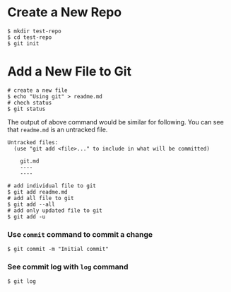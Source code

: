 # Create a New Repo
```shell
$ mkdir test-repo
$ cd test-repo
$ git init
```

# Add a New File to Git

```shell
# create a new file
$ echo "Using git" > readme.md
# chech status
$ git status
```

The output of above command would be similar for following. You can see that `readme.md` is an untracked file.

```
Untracked files:
  (use "git add <file>..." to include in what will be committed)

	git.md
	----
	----
```

```shell
# add individual file to git
$ git add readme.md
# add all file to git
$ git add --all
# add only updated file to git
$ git add -u
```

### Use `commit` command to commit a change

```shell
$ git commit -m "Initial commit"
```

### See commit log with `log` command

```shell
$ git log
```

